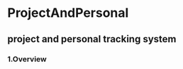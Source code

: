 # ProjectAndPersonal
<h2>project and personal tracking system</h2>

<h3>1.Overview</h3>
<img href="../1.png"/>


